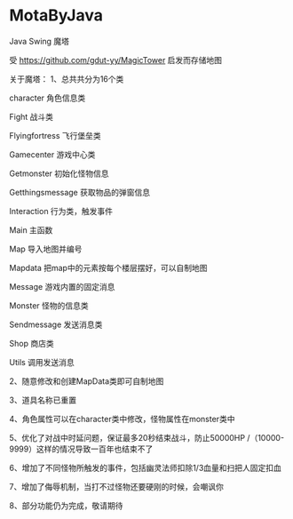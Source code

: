 # MotaByJava
Java Swing 魔塔

受 https://github.com/gdut-yy/MagicTower 启发而存储地图

关于魔塔：
1、总共共分为16个类

   character 角色信息类	
   
   Fight 战斗类
   
   Flyingfortress 飞行堡垒类
   
   Gamecenter 游戏中心类
   
   Getmonster 初始化怪物信息
   
   Getthingsmessage 获取物品的弹窗信息
   
   Interaction 行为类，触发事件
   
   Main 主函数
   
   Map 导入地图并编号
   
   Mapdata 把map中的元素按每个楼层摆好，可以自制地图
   
   Message 游戏内置的固定消息
   
   Monster 怪物的信息类
   
   Sendmessage 发送消息类
   
   Shop 商店类
   
   Utils 调用发送消息
 
 2、随意修改和创建MapData类即可自制地图
 
 3、道具名称已重置
 
 4、角色属性可以在character类中修改，怪物属性在monster类中
 
 5、优化了对战中时延问题，保证最多20秒结束战斗，防止50000HP /（10000-9999）这样的情况导致一百年也结束不了
 
 6、增加了不同怪物所触发的事件，包括幽灵法师扣除1/3血量和扫把人固定扣血
 
 7、增加了侮辱机制，当打不过怪物还要硬刚的时候，会嘲讽你
 
 8、部分功能仍为完成，敬请期待
